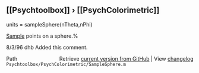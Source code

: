 ## [[Psychtoolbox]] &#8250; [[PsychColorimetric]]

units = sampleSphere(nTheta,nPhi)  
  
[Sample](Sample) points on a sphere.%  
  
8/3/96  dhb  Added this comment.  




<div class="code_header" style="text-align:right;">
  <span style="float:left;">Path&nbsp;&nbsp;</span> <span class="counter">Retrieve <a href=
  "https://raw.github.com/Psychtoolbox-3/Psychtoolbox-3/beta/Psychtoolbox/PsychColorimetric/SampleSphere.m">current version from GitHub</a> | View <a href=
  "https://github.com/Psychtoolbox-3/Psychtoolbox-3/commits/beta/Psychtoolbox/PsychColorimetric/SampleSphere.m">changelog</a></span>
</div>
<div class="code">
  <code>Psychtoolbox/PsychColorimetric/SampleSphere.m</code>
</div>

